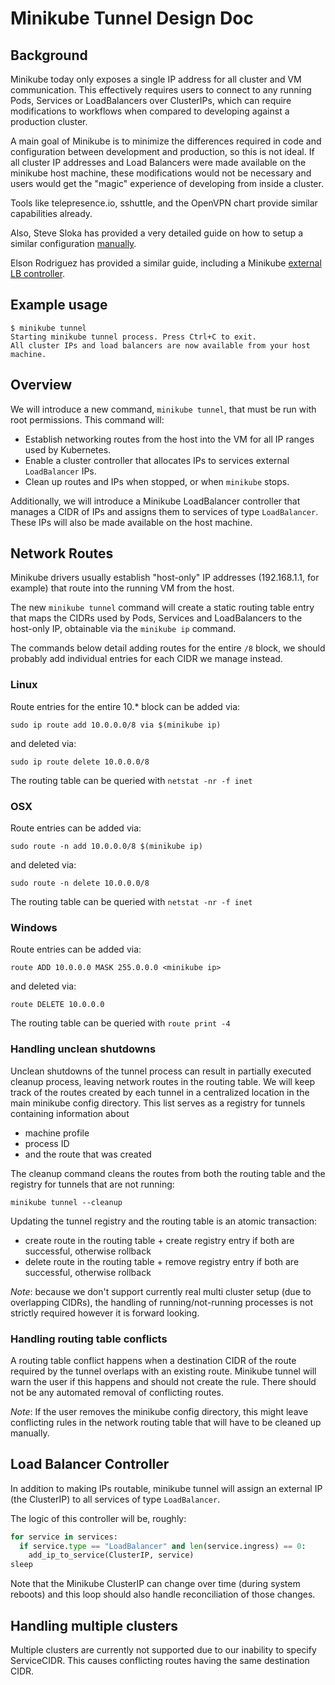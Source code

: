 # Minikube Tunnel Design Doc

## Background

Minikube today only exposes a single IP address for all cluster and VM communication.
This effectively requires users to connect to any running Pods, Services or LoadBalancers over ClusterIPs, which can require modifications to workflows when compared to developing against a production cluster.

A main goal of Minikube is to minimize the differences required in code and configuration between development and production, so this is not ideal.
If all cluster IP addresses and Load Balancers were made available on the minikube host machine, these modifications would not be necessary and users would get the "magic" experience of developing from inside a cluster.

Tools like telepresence.io, sshuttle, and the OpenVPN chart provide similar capabilities already.

Also, Steve Sloka has provided a very detailed guide on how to setup a similar configuration [manually](https://stevesloka.com/2017/06/12/access-minikube-service-from-linux-host/).

Elson Rodriguez has provided a similar guide, including a Minikube [external LB controller](https://github.com/elsonrodriguez/minikube-lb-patch).

## Example usage

```shell
$ minikube tunnel
Starting minikube tunnel process. Press Ctrl+C to exit.
All cluster IPs and load balancers are now available from your host machine.
```

## Overview

We will introduce a new command, `minikube tunnel`, that must be run with root permissions.
This command will:

* Establish networking routes from the host into the VM for all IP ranges used by Kubernetes.
* Enable a cluster controller that allocates IPs to services external `LoadBalancer` IPs.
* Clean up routes and IPs when stopped, or when `minikube` stops.

Additionally, we will introduce a Minikube LoadBalancer controller that manages a CIDR of IPs and assigns them to services of type `LoadBalancer`.
These IPs will also be made available on the host machine.

## Network Routes

Minikube drivers usually establish "host-only" IP addresses (192.168.1.1, for example) that route into the running VM
from the host.

The new `minikube tunnel` command will create a static routing table entry that maps the CIDRs used by Pods, Services and LoadBalancers to the host-only IP, obtainable via the `minikube ip` command.

The commands below detail adding routes for the entire `/8` block, we should probably add individual entries for each CIDR we manage instead.

### Linux

Route entries for the entire 10.* block can be added via:

```shell
sudo ip route add 10.0.0.0/8 via $(minikube ip)
```

and deleted via:

```shell
sudo ip route delete 10.0.0.0/8
```

The routing table can be queried with `netstat -nr -f inet` 

### OSX

Route entries can be added via:

```shell
sudo route -n add 10.0.0.0/8 $(minikube ip)
```

and deleted via:

```shell
sudo route -n delete 10.0.0.0/8

```

The routing table can be queried with `netstat -nr -f inet`

### Windows

Route entries can be added via:

```shell
route ADD 10.0.0.0 MASK 255.0.0.0 <minikube ip>
```

and deleted via:

```shell
route DELETE 10.0.0.0 
```

The routing table can be queried with `route print -4`

### Handling unclean shutdowns 

Unclean shutdowns of the tunnel process can result in partially executed cleanup process, leaving network routes in the routing table. 
We will keep track of the routes created by each tunnel in a centralized location in the main minikube config directory. 
This list serves as a registry for tunnels containing information about 
- machine profile 
- process ID 
- and the route that was created

The cleanup command cleans the routes from both the routing table and the registry for tunnels that are not running: 
 
``` 
minikube tunnel --cleanup
```

Updating the tunnel registry and the routing table is an atomic transaction: 

- create route in the routing table + create registry entry if both are successful, otherwise rollback  
- delete route in the routing table + remove registry entry if both are successful, otherwise rollback 

*Note*: because we don't support currently real multi cluster setup (due to overlapping CIDRs), the handling of running/not-running processes is not strictly required however it is forward looking.  

### Handling routing table conflicts  

A routing table conflict happens when a destination CIDR of the route required by the tunnel overlaps with an existing route. 
Minikube tunnel will warn the user if this happens and should not create the rule. 
There should not be any automated removal of conflicting routes.

*Note*: If the user removes the minikube config directory, this might leave conflicting rules in the network routing table that will have to be cleaned up manually.  


## Load Balancer Controller

In addition to making IPs routable, minikube tunnel will assign an external IP (the ClusterIP) to all services of type `LoadBalancer`.

The logic of this controller will be, roughly:

```python
for service in services:
  if service.type == "LoadBalancer" and len(service.ingress) == 0:
    add_ip_to_service(ClusterIP, service)
sleep
```

Note that the Minikube ClusterIP can change over time (during system reboots) and this loop should also handle reconciliation of those changes.

## Handling multiple clusters 

Multiple clusters are currently not supported due to our inability to specify ServiceCIDR. 
This causes conflicting routes having the same destination CIDR.
